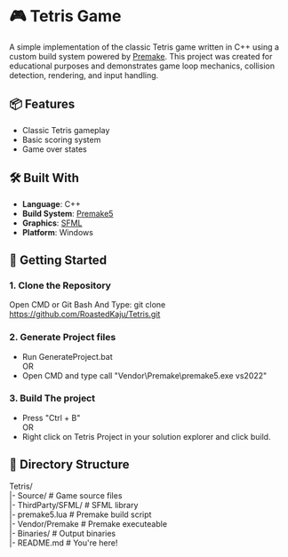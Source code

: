 ﻿# 🎮 Tetris Game

A simple implementation of the classic Tetris game written in C++ using a custom build system powered by [Premake](https://premake.github.io/). This project was created for educational purposes and demonstrates game loop mechanics, collision detection, rendering, and input handling.

## 📦 Features

- Classic Tetris gameplay
- Basic scoring system
- Game over states

## 🛠️ Built With

- **Language**: C++
- **Build System**: [Premake5](https://premake.github.io/)
- **Graphics**: [SFML](https://www.sfml-dev.org/)
- **Platform**: Windows

## 🚀 Getting Started

### 1. Clone the Repository

Open CMD or Git Bash And Type: git clone https://github.com/RoastedKaju/Tetris.git

### 2. Generate Project files

- Run GenerateProject.bat  
OR  
- Open CMD and type call "Vendor\Premake\premake5.exe vs2022"

### 3. Build The project

- Press "Ctrl + B"  
OR  
- Right click on Tetris Project in your solution explorer and click build.

## 📁 Directory Structure

Tetris/  
|- Source/             # Game source files  
|- ThirdParty/SFML/    # SFML library  
|- premake5.lua        # Premake build script  
|- Vendor/Premake      # Premake executeable  
|- Binaries/           # Output binaries  
|- README.md           # You're here!  


